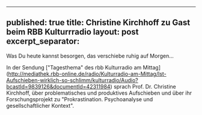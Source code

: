 
---
published: true
title: Christine Kirchhoff zu Gast beim RBB Kulturrradio
layout: post
excerpt_separator: <!--more-->
---

Was Du heute kannst besorgen, das verschiebe ruhig auf Morgen...

In der Sendung ["Tagesthema" des rbb Kulturradio am Mittag] (http://mediathek.rbb-online.de/radio/Kulturradio-am-Mittag/Ist-Aufschieben-wirklich-so-schlimm/kulturradio/Audio?bcastId=9839126&documentId=42311984) sprach Prof. Dr. Christine Kirchhoff, über problematisches und produktives Aufschieben und über ihr Forschungsprojekt zu "Prokrastination. Psychoanalyse und gesellschaftlicher Kontext".
